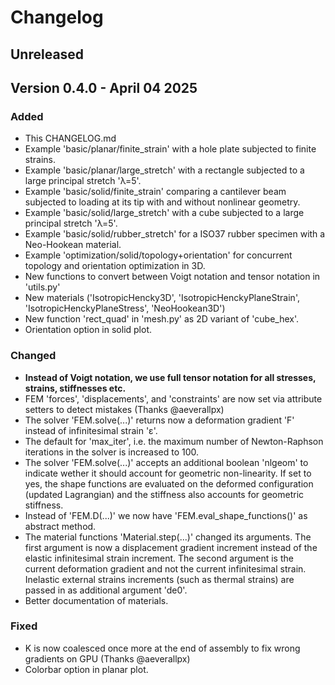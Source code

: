 # Changelog 

## Unreleased

## Version 0.4.0 - April 04 2025 

### Added 
- This CHANGELOG.md
- Example 'basic/planar/finite_strain' with a hole plate subjected to finite strains. 
- Example 'basic/planar/large_stretch' with a rectangle subjected to a large principal stretch 'λ=5'.
- Example 'basic/solid/finite_strain' comparing a cantilever beam subjected to loading at its tip with and without nonlinear geometry. 
- Example 'basic/solid/large_stretch' with a cube subjected to a large principal stretch 'λ=5'.
- Example 'basic/solid/rubber_stretch' for a ISO37 rubber specimen with a Neo-Hookean material.
- Example 'optimization/solid/topology+orientation' for concurrent topology and orientation optimization in 3D. 
- New functions to convert between Voigt notation and tensor notation in 'utils.py'
- New materials ('IsotropicHencky3D', 'IsotropicHenckyPlaneStrain', 'IsotropicHenckyPlaneStress', 'NeoHookean3D')
- New function 'rect_quad' in 'mesh.py' as 2D variant of 'cube_hex'.
- Orientation option in solid plot.

### Changed
- **Instead of Voigt notation, we use full tensor notation for all stresses, strains, stiffnesses etc.** 
- FEM 'forces', 'displacements', and 'constraints' are now set via attribute setters to detect mistakes (Thanks @aeverallpx)
- The solver 'FEM.solve(...)' returns now a deformation gradient 'F' instead of infinitesimal strain 'ε'.  
- The default for 'max_iter', i.e. the maximum number of Newton-Raphson iterations in the solver is increased to 100.
- The solver 'FEM.solve(...)' accepts an additional boolean 'nlgeom' to indicate wether it should account for geometric non-linearity. If set to yes, the shape functions are evaluated on the deformed configuration (updated Lagrangian) and the stiffness also accounts for geometric stiffness.
- Instead of 'FEM.D(...)' we now have 'FEM.eval_shape_functions()' as abstract method.
- The material functions 'Material.step(...)' changed its arguments. The first argument is now a displacement gradient increment instead of the elastic infinitesimal strain increment. The second argument is the current deformation gradient and not the current infinitesimal strain. Inelastic external strains increments (such as thermal strains) are passed in as additional argument 'de0'. 
- Better documentation of materials. 

### Fixed
- K is now coalesced once more at the end of assembly to fix wrong gradients on GPU (Thanks @aeverallpx)
- Colorbar option in planar plot.
